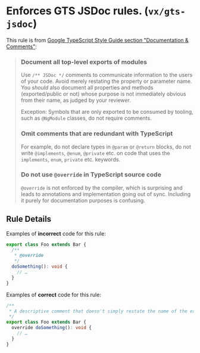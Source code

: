 # Enforces GTS JSDoc rules. (`vx/gts-jsdoc`)

This rule is from
[Google TypeScript Style Guide section "Documentation & Comments"](https://google.github.io/styleguide/tsguide.html#comments-documentation):

> ### Document all top-level exports of modules
>
> Use `/** JSDoc */` comments to communicate information to the users of your
> code. Avoid merely restating the property or parameter name. You _should_ also
> document all properties and methods (exported/public or not) whose purpose is
> not immediately obvious from their name, as judged by your reviewer.
>
> Exception: Symbols that are only exported to be consumed by tooling, such as
> `@NgModule` classes, do not require comments.
>
> ### Omit comments that are redundant with TypeScript
>
> For example, do not declare types in `@param` or `@return` blocks, do not
> write `@implements`, `@enum`, `@private` etc. on code that uses the
> `implements`, `enum`, `private` etc. keywords.
>
> ### Do not use `@override` in TypeScript source code
>
> `@override` is not enforced by the compiler, which is surprising and leads to
> annotations and implementation going out of sync. Including it purely for
> documentation purposes is confusing.

## Rule Details

Examples of **incorrect** code for this rule:

```ts
export class Foo extends Bar {
  /**
   * @override
   */
  doSomething(): void {
    // …
  }
}
```

Examples of **correct** code for this rule:

```ts
/**
 * A descriptive comment that doesn't simply restate the name of the export.
 */
export class Foo extends Bar {
  override doSomething(): void {
    // …
  }
}
```
